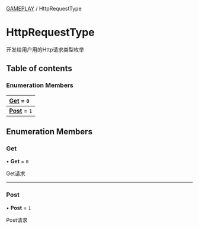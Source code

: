 [GAMEPLAY](../groups/Core.GAMEPLAY.md) / HttpRequestType

# HttpRequestType <Badge type="tip" text="Enumeration" /> <Score text="HttpRequestType" />

<span class="content-big">

开发给用户用的Http请求类型枚举

</span>

## Table of contents

### Enumeration Members <Score text="Enumeration" /> 
| **[Get](mw.HttpRequestType.md#get)** = ``0``  |
| :----- |
| **[Post](mw.HttpRequestType.md#post)** = ``1`` |

## Enumeration Members

### Get <Score text="Get" /> 

• **Get** = ``0``

Get请求

___

### Post <Score text="Post" /> 

• **Post** = ``1``

Post请求
